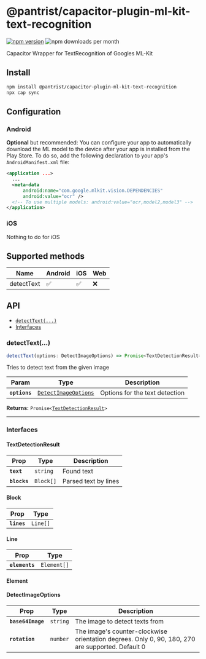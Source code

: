 # @pantrist/capacitor-plugin-ml-kit-text-recognition

[![npm version](https://badge.fury.io/js/@pantrist%2Fcapacitor-plugin-ml-kit-text-recognition.svg)](https://badge.fury.io/js/@pantrist%2Fcapacitor-plugin-ml-kit-text-recognition)
![npm downloads per month](https://img.shields.io/npm/dm/@pantrist/capacitor-plugin-ml-kit-text-recognition)

Capacitor Wrapper for TextRecognition of Googles ML-Kit

## Install

```bash
npm install @pantrist/capacitor-plugin-ml-kit-text-recognition
npx cap sync
```

## Configuration

### Android

**Optional** but recommended:
You can configure your app to automatically download the ML model to the device after your app is installed from the Play Store.
To do so, add the following declaration to your app's `AndroidManifest.xml` file:

```xml
<application ...>
  ...
  <meta-data
      android:name="com.google.mlkit.vision.DEPENDENCIES"
      android:value="ocr" />
  <!-- To use multiple models: android:value="ocr,model2,model3" -->
</application>
```

### iOS

Nothing to do for iOS

## Supported methods

| Name       | Android | iOS | Web |
| ---------- | ------- | --- | --- |
| detectText | ✅      | ✅  | ❌  |

## API

<docgen-index>

- [`detectText(...)`](#detecttext)
- [Interfaces](#interfaces)

</docgen-index>

<docgen-api>
<!--Update the source file JSDoc comments and rerun docgen to update the docs below-->

### detectText(...)

```typescript
detectText(options: DetectImageOptions) => Promise<TextDetectionResult>
```

Tries to detect text from the given image

| Param         | Type                                                              | Description                    |
| ------------- | ----------------------------------------------------------------- | ------------------------------ |
| **`options`** | <code><a href="#detectimageoptions">DetectImageOptions</a></code> | Options for the text detection |

**Returns:** <code>Promise&lt;<a href="#textdetectionresult">TextDetectionResult</a>&gt;</code>

---

### Interfaces

#### TextDetectionResult

| Prop         | Type                 | Description          |
| ------------ | -------------------- | -------------------- |
| **`text`**   | <code>string</code>  | Found text           |
| **`blocks`** | <code>Block[]</code> | Parsed text by lines |

#### Block

| Prop        | Type                |
| ----------- | ------------------- |
| **`lines`** | <code>Line[]</code> |

#### Line

| Prop           | Type                   |
| -------------- | ---------------------- |
| **`elements`** | <code>Element[]</code> |

#### Element

#### DetectImageOptions

| Prop              | Type                | Description                                                                                      |
| ----------------- | ------------------- | ------------------------------------------------------------------------------------------------ |
| **`base64Image`** | <code>string</code> | The image to detect texts from                                                                   |
| **`rotation`**    | <code>number</code> | The image's counter-clockwise orientation degrees. Only 0, 90, 180, 270 are supported. Default 0 |

</docgen-api>
